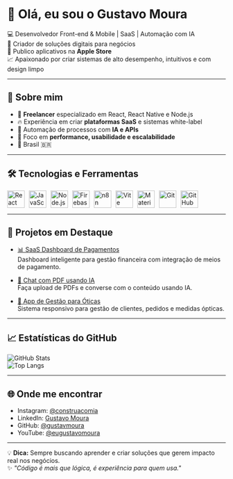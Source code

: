 # 👋 Olá, eu sou o Gustavo Moura

💻 Desenvolvedor Front-end & Mobile | SaaS | Automação com IA  
🚀 Criador de soluções digitais para negócios  
📱 Publico aplicativos na **Apple Store**  
📈 Apaixonado por criar sistemas de alto desempenho, intuitivos e com design limpo

---

## 🚀 Sobre mim
- 💼 **Freelancer** especializado em React, React Native e Node.js  
- 🔥 Experiência em criar **plataformas SaaS** e sistemas white-label  
- 🤖 Automação de processos com **IA e APIs**  
- 🎯 Foco em **performance, usabilidade e escalabilidade**  
- 📍 Brasil 🇧🇷

---

## 🛠 Tecnologias e Ferramentas

<div style="display: flex; gap: 10px; flex-wrap: wrap;">
    <img src="https://cdn.jsdelivr.net/gh/devicons/devicon/icons/react/react-original.svg" width="40" title="React"/>
    <img src="https://cdn.jsdelivr.net/gh/devicons/devicon/icons/javascript/javascript-original.svg" width="40" title="JavaScript"/>
    <img src="https://cdn.jsdelivr.net/gh/devicons/devicon/icons/nodejs/nodejs-original.svg" width="40" title="Node.js"/>
    <img src="https://cdn.jsdelivr.net/gh/devicons/devicon/icons/firebase/firebase-plain.svg" width="40" title="Firebase"/>
    <img src="https://avatars.githubusercontent.com/u/45487711?s=200&v=4" width="40" title="n8n"/>
    <img src="https://raw.githubusercontent.com/vitejs/vite/main/docs/public/logo.svg" width="40" title="Vite"/>
    <img src="https://mui.com/static/logo.png" width="40" title="Material-UI"/>
    <img src="https://cdn.jsdelivr.net/gh/devicons/devicon/icons/git/git-original.svg" width="40" title="Git"/>
    <img src="https://cdn.jsdelivr.net/gh/devicons/devicon/icons/github/github-original.svg" width="40" title="GitHub"/>
</div>

---

## 📌 Projetos em Destaque

- [📊 SaaS Dashboard de Pagamentos](https://github.com/seuusuario/projeto-dashboard)  
  Dashboard inteligente para gestão financeira com integração de meios de pagamento.

- [🤖 Chat com PDF usando IA](https://github.com/seuusuario/chat-pdf-ia)  
  Faça upload de PDFs e converse com o conteúdo usando IA.

- [📱 App de Gestão para Óticas](https://github.com/seuusuario/gestao-opticas)  
  Sistema responsivo para gestão de clientes, pedidos e medidas ópticas.

---

## 📈 Estatísticas do GitHub

![GitHub Stats](https://github-readme-stats.vercel.app/api?username=gustavmoura&show_icons=true&theme=dracula)  
![Top Langs](https://github-readme-stats.vercel.app/api/top-langs/?username=gustavmoura&layout=compact&theme=dracula)

---

## 🌐 Onde me encontrar
- Instagram: [@construacomia](https://instagram.com/construacomia)  
- LinkedIn: [Gustavo Moura](https://linkedin.com/in/gustavmoura)  
- GitHub: [@gustavmoura](https://github.com/gustavmoura)
- YouTube: [@eugustavomoura](https://www.youtube.com/@eugustavomoura)

---

💡 **Dica:** Sempre buscando aprender e criar soluções que gerem impacto real nos negócios.  
✨ _"Código é mais que lógica, é experiência para quem usa."_
